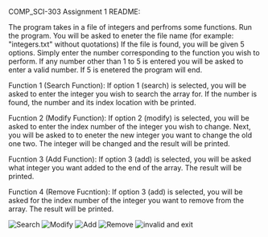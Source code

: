 COMP_SCI-303 Assignment 1 README:

The program takes in a file of integers and perfroms some functions. Run the program. You will be asked to eneter the file name (for example: "integers.txt" without quotations) If the file is found, you will be given 5 options. Simply enter the number corresponding to the function you wish to perform. If any number other than 1 to 5 is entered you will be asked to enter a valid number. If 5 is enetered the program will end.

Function 1 (Search Function): If option 1 (search) is selected, you will be asked to enter the integer you wish to search the array for. If the number is found, the number and its index location with be printed.

Fucntion 2 (Modify Function): If option 2 (modify) is selected, you will be asked to enter the index number of the integer you wish to change. Next, you will be asked to to eneter the new integer you want to change the old one two. The integer will be changed and the result will be printed.

Fucntion 3 (Add Function): If option 3 (add) is selected, you will be asked what integer you want added to the end of the array. The result will be printed.

Function 4 (Remove Fucntion): If option 3 (add) is selected, you will be asked for the index number of the integer you want to remove from the array. The result will be printed.

![Search](https://user-images.githubusercontent.com/113705421/192043267-ec6196ab-d7ef-4311-baf9-6aaae7a55e45.JPG)
![Modify](https://user-images.githubusercontent.com/113705421/192043263-a0b802a3-65d5-4b6c-bc86-41f82976a8e1.JPG)
![Add](https://user-images.githubusercontent.com/113705421/192043260-d7b6d2a5-0cb3-4abd-b9fb-545f191101b8.JPG)
![Remove](https://user-images.githubusercontent.com/113705421/192043265-cfb77555-a70a-4bc9-9b2a-584aaf2acb40.JPG)
![invalid and exit](https://user-images.githubusercontent.com/113705421/192043261-27262dd2-cb1d-44c0-b7f5-de5840a0fb93.jpg)

